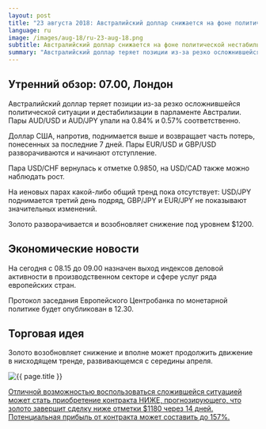 ```yaml
---
layout: post
title: "23 августа 2018: Австралийский доллар снижается на фоне политической нестабильности"
language: ru
image: /images/aug-18/ru-23-aug-18.png
subtitle: Австралийский доллар снижается на фоне политической нестабильности
summary: "Австралийский доллар теряет позиции из-за резко осложнившейся политической ситуации и дестабилизации в парламенте Австралии. Пары AUD/USD и AUD/JPY упали на 0.84% и 0.57% соответственно"
---
```

## Утренний обзор: 07.00, Лондон
 
Австралийский доллар теряет позиции из-за резко осложнившейся политической ситуации и дестабилизации в парламенте Австралии. Пары AUD/USD и AUD/JPY упали на 0.84% и 0.57% соответственно.

Доллар США, напротив, поднимается выше и возвращает часть потерь, понесенных за последние 7 дней. Пары EUR/USD и GBP/USD разворачиваются и начинают отступление.

Пара USD/CHF вернулась к отметке 0.9850, на USD/CAD также можно наблюдать рост.

На иеновых парах какой-либо общий тренд пока отсутствует: USD/JPY поднимается третий день подряд, GBP/JPY и EUR/JPY не показывают значительных изменений.

Золото разворачивается и возобновляет снижение под уровнем $1200.
 
## Экономические новости
 
На сегодня с 08.15 до 09.00 назначен выход индексов деловой активности в производственном секторе и сфере услуг ряда европейских стран.

Протокол заседания Европейского Центробанка по монетарной политике будет опубликован в 12.30.
 
## Торговая идея
 
Золото возобновляет снижение и вполне может продолжить движение в нисходящем тренде, развивающемся с середины апреля.

<img src="{{ site.url }}/images/aug-18/ru-23-aug-18.png" alt="{{ page.title }}"  title="{{ page.title }}">

<a href="%LINK%%?currency=USD&market=commodities&underlying=frxXAUUSD&formname=higherlower&duration_amount=14&duration_units=d&amount=10&amount_type=stake&expiry_type=duration&barrier=1180" target="_blank" rel="noopener noreferrer nofollow">Отличной возможностью воспользоваться сложившейся ситуацией может стать приобретение контракта НИЖЕ, прогнозирующего, что золото завершит сделку ниже отметки $1180 через 14 дней. Потенциальная прибыль от контракта может составить до 157%.</a>
